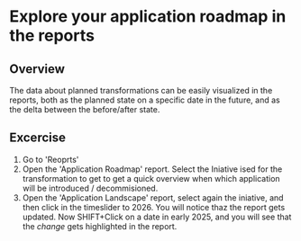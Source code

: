 # Explore your application roadmap in the reports

## Overview
The data about planned transformations can be easily visualized in the reports, both as the planned state on a specific date in the future, and as the delta between the before/after state.

## Excercise

1. Go to 'Reoprts'
2. Open the 'Application Roadmap' report. Select the Iniative ised for the transformation to get to get a quick overview when which application will be introduced / decommisioned. 
7. Open the 'Application Landscape' report, select again the iniative, and then click in the timeslider to 2026. You will notice thaz the report gets updated. Now SHIFT+Click on a date in early 2025, and you will see that the _change_ gets highlighted in the report.
